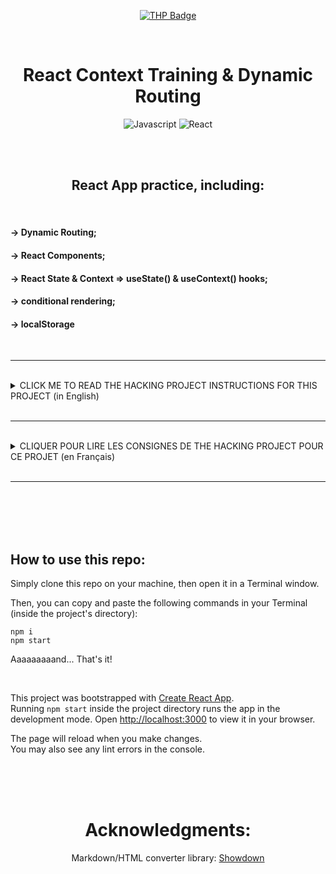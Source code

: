 <div align="center">

[![THP Badge](https://github.com/0xKubitus/Usefull-Stuff-for-README/blob/main/assets/mkdwn-badges/the-hacking-project.svg)](https://www.thehackingproject.org/)

</br>

# React Context Training & Dynamic Routing

![Javascript](https://img.shields.io/badge/JavaScript-F7DF1E?style=for-the-badge&logo=javascript&logoColor=black)
![React](https://img.shields.io/badge/react-%2320232a.svg?style=for-the-badge&logo=react&logoColor=%2361DAFB)

</br>
</br>

## React App practice, including:

</br>

</div>

#### -> Dynamic Routing;

#### -> React Components;

#### -> React State & Context => useState() & useContext() hooks;

#### -> conditional rendering;

#### -> localStorage

</br>
<hr>
</br>

<details>
<summary>
CLICK ME TO READ THE HACKING PROJECT INSTRUCTIONS FOR THIS PROJECT (in English)
</summary>
<br>

# 1. Intro

You are in charge of prototyping the new site of a company.
Your agency wants to take care of its clients' eyes, so would like there to be a way to switch from a light theme to a dark theme quickly.

<br>

# 2. Project specifications:

### 2.1. The pages

The website is made up of 3 pages:

<ul>
  <li>Home, the URL being "/";</li>
  <li>The agency, the URL being "/about";</li>
  <li>Projects, URL being "/works".</li>
</ul>

You will therefore need to set up a navigation bar, containing these 3 links. For the text, you can put Lorem Ipsum on it: the important thing is to understand how to make the application work. The site being a prototype, the design does not need to be worked on if you do not have the time.

<br>

### 2.2. Change of theme (day / night)

At the top right, in the navigation bar, a button allows you to switch from the light theme to the dark theme, and vice versa, with a click.

By default, we will use the light theme. But when we change the theme, the choice will be saved in the localStorage. Thus, when the user returns to the site, it will use the theme that was chosen during the last visit.

<br>

### 2.3. The Projects page and the case studies

The objective of the next part is to set up a dynamic routing to access case studies made by the agency.

The agency has chosen to show 3 case studies that it has carried out for its clients. The clients are named **Platon**, **Solane** and **Sedal**.

The "Projects" page, found at the URL `/works` is composed of links to these case studies.

On this page, we can find 3 blocks, each composed of the title of the case study and the link to access the study. If the agency adds a fourth case study, a title and a link leading to this 4th study will automatically be added here.

The routes are made up like this:

```
/works/clientname-study-case
```

For example, to go to the Sedal project case study, the route to use is `/works/sedal-study-case`. So you will have to create a `StudyCase` component that displays the content of the case study, depending on the link clicked by the user.

The texts of the pages and the case studies are given below (in point 4). They are in Markdown, but if you want to store them in another way to display them, you can.

<br>

# 3. The expected rendering

The expected rendering is a website made in React containing 3 pages ("Home", "The agency", and "Projects").

The components created will be function components, and we will use `react-router` to manage the routing.

3 other pages are expected (Platon, Solane and Sedal), one for each of the case studies. As you can imagine, these 3 pages are in fact one and the same component, in which we display different data depending on the URL. So it's dynamic routing.

<br>

# 4. Site Content

## "Home" page (url `/`)

```
### Entrust your dreams to web experts

Thanks to our know-how, our experience and our ability to listen, we support our clients in the creation of websites: study, UX, conception, design, development, SEO.
Our web agency is able to meet all your needs and develop a real digital strategy.
```

## "About" page (url `/about`)

```
### Websitic is a digital communication agency in Paris whose mission is to support you on your digital projects.

From the pre-project stage to the actual launch of the site, we are here for you. Throughout the life of our joint projects, we make every effort to offer you effective digital strategies and enable you to achieve your objectives.
Leave your project in trustworthy hands, having accompanied "PLATON", "TCar", "Solane" or even "Sedal" to the top.
```

## "Works" page (url `/works`)

```
### Over the years, we have been able to accompany the best.

Discover step by step how we were there to launch your favorite brands.
```

<br>

<div align="center">

### Case studies, accessible from the Works page

</div>

## Platon

```
## The challenge

Platon decided to launch at the time despite a difficult economic crisis.
We have been behind them to bring them the best of the Web and digital. We really are the best agency.
```

## Solane

```
## Solane is the leading seller of strawberries in Poitou-Charentes

And it's thanks to us. In both the best and the toughest times, our communication campaigns on the market place have worked.
```

## Sedal

```
## Sedal, the company that started at the bottom... And is still at the bottom

Despite our advice and our website created on Wix, Sedal does not seem to want to take off. But as a great man and woman said, "the last shall be first."
```

<br>

#5. Bonuses
If you want to keep practicing with the context of React, you can try to implement a way to choose how to display the links to the case study pages, in the "Works" page:

<ul>
  <li>either a list of elements comprising only the names of customers (default behavior);</li>
  <li>either a list of cards with the name of the client + the title of the case study (the one found in the 1st line of the markdown).</li>
</ul>

To do this, you can use a button at the top of the "works" page, which will modify a context limited to this page (and its child components) only.

</details>

</br>
<hr>
</br>

<details>
<summary>
CLIQUER POUR LIRE LES CONSIGNES DE THE HACKING PROJECT POUR CE PROJET (en  Français)
</summary>
<br>

# 1. Introduction

Tu es en charge du prototypage du nouveau site d'une entreprise.  
Ton agence veut prendre soin des yeux de ses clients, et aimerait donc qu'il y ait un moyen de passer d'un thème clair à un thème sombre rapidement.

<br>

# 2. Cahier des charges du projet :

### 2.1. Les pages

Le site Web est composé de 3 pages :

<ul> 
  <li>Home, l'URL étant "/";</li>
  <li>L'agence, l'URL étant "/about";</li>
  <li>Projets, l'URL étant "/works".</li>
</ul>

Il te faudra donc mettre en place une barre de navigation, contenant ces 3 liens. Pour le texte, tu peux y mettre du Lorem Ipsum : l'important étant de comprendre comment faire marcher l'application. Le site étant un prototype, le design n'a pas besoin d'être travaillé si tu n'as pas le temps.

<br>

### 2.2. Le changement de thème (jour / nuit)

En haut à droite, dans la barre de navigation, un bouton permet de passer du thème clair au thème sombre, et inversement, d'un clic.

Par défaut, on va utiliser le thème clair. Mais quand on change de thème, le choix sera enregistré dans le localStorage. Ainsi, quand l'utilisateur reviendra sur le site, celui-ci utilisera le thème qui avait été choisi lors de la dernière visite.

<br>

### 2.3. La page Projets et les études de cas

L'objectif de la prochaine partie est de mettre en place un routing dynamique pour accéder à des études de cas qu'a fait l'agence.

L'agence a choisi de montrer 3 études de cas qu'elle a réalisé pour ses clients. Les clients sont nommés **Platon**, **Solane** et **Sedal**.

La page "Projets", trouvable à l'URL `/works` est composée de liens vers ces études de cas.

Sur cette page, on peut trouver 3 blocs, chacun composé du titre de l'étude de cas et du lien pour accéder à l'étude. Si l'agence ajoute une quatrième étude de cas, automatiquement, un titre et un lien menant vers cette 4ème étude s'ajouteront ici.

Les routes sont constituées comme ceci :

```
/works/clientname-study-case
```

Par exemple, pour aller sur l'étude de cas du projet Sedal, la route à utiliser est `/works/sedal-study-case`. Il va donc falloir que tu crées un composant `StudyCase` qui affiche le contenu de l'étude de cas, en fonction du lien cliqué par l'utilisateur.

Les textes des pages et des études de cas sont donnés ci-dessous (au point 4). Ils sont en Markdown, mais si tu souhaites les stocker d'une autre manière pour les afficher, tu le peux.

<br>

# 3. Le rendu attendu

Le rendu attendu est un site Web fait en React contenant 3 pages ("Home", "L'agence", et "Projets").

Les composants créés seront des function components, et on utilisera `react-router` pour gérer le routing.

3 autres pages sont attendues (Platon, Solane et Sedal), une pour chacune des études de cas. Comme tu peux t'en douter, ces 3 pages sont en fait un seul et même composant, dans lequel on affiche différentes données en fonction de l'URL. C'est donc du routing dynamique.

<br>

# 4. Contenu du site

## Page "Home" (url `/`)

```
### Confiez vos rêves à des experts du Web

Grâce à notre savoir-faire, notre expérience et notre écoute, nous accompagnons nos clients dans la création de site internet: étude, UX, conception, design, développement, SEO.
Notre agence web est capable de répondre à tous vos besoins et d'élaborer une véritable stratégie digitale.
```

## Page "About" (url `/about`)

```
### Websitic est une Agence de communication digitale à paris ayant pour mission de vous accompagner sur vos projets digitaux.

De l’étape d’avant projet web au lancement effectif du site, nous sommes là pour vous. Tout au long de la durée de vie de nos projets communs, nous mettons tout en oeuvre pour vous proposer des stratégies digitales efficaces et vous permettre d’atteindre vos objectifs.
Laissez votre projet entre des mains dignes de confiance, ayant accompagné "PLATON", "TCar", "Solane" ou encore "Sedal" vers le sommet.
```

## Page "Works" (url `/works`)

```
### Au fil des années, nous avons pu accompagner les meilleurs.

Découvrez pas à pas comment nous avons été présents pour lancer vos marques préférées.
```

<br>

<div align="center">

### Les études de cas, accessibles depuis la page Works

</div>

## Platon

```
## Le challenge

Platon a décidé de se lancer à l'époque malgré une crise économique difficile.
Nous avons été derrière eux pour leur apporter le meilleur du Web et du digital. Nous sommes vraiment la meilleure agence.
```

## Solane

```
## Solane est le premier vendeur de fraises du Poitou-Charentes

Et c'est grâce à nous. Dans les moments les meilleurs comme les plus durs, nos campagnes de communication sur la place du marché ont fonctionné.
```

## Sedal

```
## Sedal, l'entreprise qui a commencé tout en bas... Et qui est toujours tout en bas

Malgré nos conseils et notre site web créé sur Wix, Sedal semble ne pas vouloir décoller. Mais comme un grand homme et une grande femme l'ont dit, "les derniers seront les premiers".
```

<br>

# 5. Bonus

Si tu veux continuer à t'entraîner avec le contexte de React, tu peux essayer de mettre en place un moyen de choisir la façon d'afficher les liens vers les pages des études de cas, dans la page "Works" :

<ul>
  <li>soit une liste d'éléments comportant uniquement les noms des clients (comportement par défaut);</li>
  <li>soit une liste de cards avec le nom du client + le titre de l'étude de cas (celui se trouvant à la 1ère ligne du markdown).</li>
</ul>

Pour cela, tu peux utiliser un bouton en haut de la page "works", qui va modifier un contexte limité à cette page (et ses composants enfants) uniquement.

</details>

</br>
<hr>
</br>
</br>
</br>
</br>

## How to use this repo:

Simply clone this repo on your machine, then open it in a Terminal window.

Then, you can copy and paste the following commands in your Terminal (inside the project's directory):

```
npm i
npm start
```

Aaaaaaaaand... That's it!

</br>

This project was bootstrapped with [Create React App](https://github.com/facebook/create-react-app).  
Running `npm start` inside the project directory runs the app in the development mode.
Open [http://localhost:3000](http://localhost:3000) to view it in your browser.

The page will reload when you make changes.\
You may also see any lint errors in the console.

</br>
</br>
</br>

<div align="center">

# Acknowledgments:

Markdown/HTML converter library: <a href="https://github.com/showdownjs/showdown">Showdown</a>

</div>
